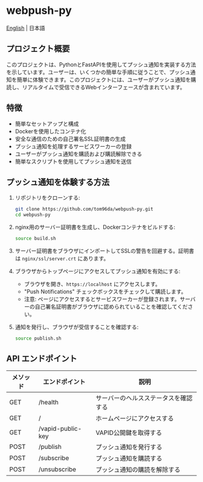 # webpush-py

[English](README.md) | 日本語

## プロジェクト概要

このプロジェクトは、PythonとFastAPIを使用してプッシュ通知を実装する方法を示しています。ユーザーは、いくつかの簡単な手順に従うことで、プッシュ通知を簡単に体験できます。このプロジェクトには、ユーザーがプッシュ通知を購読し、リアルタイムで受信できるWebインターフェースが含まれています。

## 特徴

- 簡単なセットアップと構成
- Dockerを使用したコンテナ化
- 安全な通信のための自己署名SSL証明書の生成
- プッシュ通知を処理するサービスワーカーの登録
- ユーザーがプッシュ通知を購読および購読解除できる
- 簡単なスクリプトを使用してプッシュ通知を送信

## プッシュ通知を体験する方法

1. リポジトリをクローンする:
    ```bash
    git clone https://github.com/tom96da/webpush-py.git
    cd webpush-py
    ```

2. nginx用のサーバー証明書を生成し、Dockerコンテナをビルドする:
    ```bash
    source build.sh
    ```

3. サーバー証明書をブラウザにインポートしてSSLの警告を回避する。証明書は `nginx/ssl/server.crt` にあります。

4. ブラウザからトップページにアクセスしてプッシュ通知を有効にする:
    - ブラウザを開き、`https://localhost` にアクセスします。
    - "Push Notifications" チェックボックスをチェックして購読します。
    - 注意: ページにアクセスするとサービスワーカーが登録されます。サーバーの自己署名証明書がブラウザに認められていることを確認してください。

5. 通知を発行し、ブラウザが受信することを確認する:
    ```bash
    source publish.sh
    ```

## API エンドポイント

| メソッド | エンドポイント            | 説明                                      |
|----------|---------------------------|-------------------------------------------|
| GET      | /health                   | サーバーのヘルスステータスを確認する      |
| GET      | /                         | ホームページにアクセスする                |
| GET      | /vapid-public-key         | VAPID公開鍵を取得する                     |
| POST     | /publish                  | プッシュ通知を発行する                    |
| POST     | /subscribe                | プッシュ通知を購読する                    |
| POST     | /unsubscribe              | プッシュ通知の購読を解除する              |
